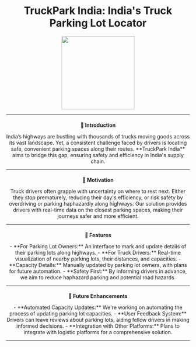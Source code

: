 <p align="center">
<div align="center" style="margin-left: auto; margin-right: auto;">
    <h1 style="font-size: 2em;">TruckPark India: India's Truck Parking Lot Locator</h1>
</div>

<div align="center" style="margin-left: auto; margin-right: auto;">
    <img src="https://play-lh.googleusercontent.com/BflXTZJI_N-WiZmCU5icEYFj2cqGXmqAQp1U-am_n6ymfUA0-_VcCNRzPCd4gr2Q7w" width=200px>
</div>

---
<div align="center" style="margin-left: auto; margin-right: auto;">
<h3 style="font-size: 1em;">📌 Introduction</h3>
</div>

<div align="center" style="margin-left: auto; margin-right: auto;">
India’s highways are bustling with thousands of trucks moving goods across its vast landscape. Yet, a consistent challenge faced by drivers is locating safe, convenient parking spaces along their routes. **TruckPark India** aims to bridge this gap, ensuring safety and efficiency in India's supply chain.
</div>

---
<div align="center" style="margin-left: auto; margin-right: auto;">
<h3 style="font-size:1em;"> 🚀 Motivation</h3>
</div>

<div align="center" style="margin-left: auto; margin-right: auto;">
Truck drivers often grapple with uncertainty on where to rest next. Either they stop prematurely, reducing their day's efficiency, or risk safety by overdriving or parking haphazardly along highways. Our solution provides drivers with real-time data on the closest parking spaces, making their journeys safer and more efficient.
</div>

---
<div align="center" style="margin-left: auto; margin-right: auto;">
<h3 style="font-size:1em;"> 🌟 Features</h3>
</div>

<div align="center" style="margin-left: auto; margin-right: auto;">
- **For Parking Lot Owners:** An interface to mark and update details of their parking lots along highways.
- **For Truck Drivers:** Real-time visualization of nearby parking lots, their distances, and capacities.
- **Capacity Details:** Manually updated by parking lot owners, with plans for future automation.
- **Safety First:** By informing drivers in advance, we aim to reduce haphazard parking and potential road hazards.
</div>

---
<div align="center" style="margin-left: auto; margin-right: auto;">
<h3 style="font-size:1em;"> 🤖 Future Enhancements</h3>
</div>

<div align="center" style="margin-left: auto; margin-right: auto;">
- **Automated Capacity Updates:** We're working on automating the process of updating parking lot capacities.
- **User Feedback System:** Drivers can leave reviews about parking lots, aiding fellow drivers in making informed decisions.
- **Integration with Other Platforms:** Plans to integrate with logistic platforms for a comprehensive solution.
</div>

---

</p>
